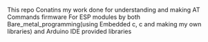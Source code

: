 This repo Conatins my work done for understanding and making AT Commands firmware For ESP modules by both Bare_metal_programming(using Embedded c, c and making my own libraries) and Arduino IDE provided libraries 
